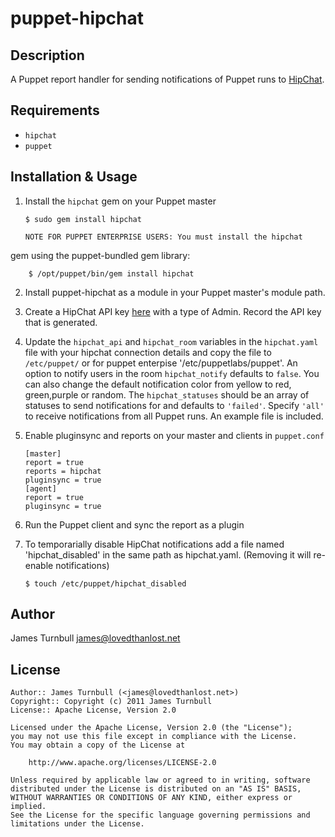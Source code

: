 puppet-hipchat
==============

Description
-----------

A Puppet report handler for sending notifications of Puppet runs to [HipChat](http://www.hipchat.com).

Requirements
------------

* `hipchat`
* `puppet`

Installation & Usage
--------------------

1.  Install the `hipchat` gem on your Puppet master

        $ sudo gem install hipchat

        NOTE FOR PUPPET ENTERPRISE USERS: You must install the hipchat
gem using the puppet-bundled gem library: 

        $ /opt/puppet/bin/gem install hipchat

2.  Install puppet-hipchat as a module in your Puppet master's module
    path.

3.  Create a HipChat API key [here](https://www.hipchat.com/groups/api)
    with a type of Admin.  Record the API key that is generated.

4.  Update the `hipchat_api` and `hipchat_room` variables in the `hipchat.yaml` file with 
    your hipchat connection details and copy the file to `/etc/puppet/` or for puppet enterpise '/etc/puppetlabs/puppet'.
    An option to notify  users in the room `hipchat_notify` defaults to `false`. You can also change the default notification color from
    yellow to red, green,purple or random. The `hipchat_statuses` should be an array of statuses to send notifications
    for and defaults to `'failed'`. Specify `'all'` to receive notifications from all Puppet runs. An example file is included.

5.  Enable pluginsync and reports on your master and clients in `puppet.conf`

        [master]
        report = true
        reports = hipchat
        pluginsync = true
        [agent]
        report = true
        pluginsync = true

6.  Run the Puppet client and sync the report as a plugin

7.  To temporarially disable HipChat notifications add a file named 'hipchat_disabled' in the same path as hipchat.yaml.
	(Removing it will re-enable notifications)

		$ touch /etc/puppet/hipchat_disabled

Author
------

James Turnbull <james@lovedthanlost.net>

License
-------

    Author:: James Turnbull (<james@lovedthanlost.net>)
    Copyright:: Copyright (c) 2011 James Turnbull
    License:: Apache License, Version 2.0

    Licensed under the Apache License, Version 2.0 (the "License");
    you may not use this file except in compliance with the License.
    You may obtain a copy of the License at

        http://www.apache.org/licenses/LICENSE-2.0

    Unless required by applicable law or agreed to in writing, software
    distributed under the License is distributed on an "AS IS" BASIS,
    WITHOUT WARRANTIES OR CONDITIONS OF ANY KIND, either express or implied.
    See the License for the specific language governing permissions and
    limitations under the License.
